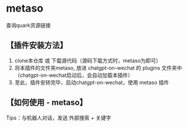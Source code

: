 # metaso
查询quark资源链接


## **【插件安装方法】**
1. clone本仓库 或 下载源代码（源码下载方式时，metaso为即可）
2. 将本插件的文件夹metaso, 放进 chatgpt-on-wechat 的 plugins 文件夹中（chatgpt-on-wechat启动后，会自动加载本插件）
3. 至此，插件安转完毕，启动chatgpt-on-wechat，使用 metaso 插件

## **【如何使用 - metaso】**

Tips：与机器人对话，发送 外部搜索 + 关键字
